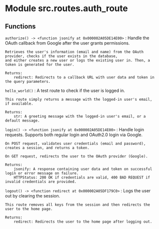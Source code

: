 Module src.routes.auth_route
============================

Functions
---------

`authorize() ‑> <function jsonify at 0x000002A05DE14E00>`
:   Handle the OAuth callback from Google after the user grants permissions.
    
    Retrieves the user's information (email and name) from the OAuth provider, checks if the user exists in the database,
    and either creates a new user or logs the existing user in. Then, a token is generated for the user.
    
    Returns:
        redirect: Redirects to a callback URL with user data and token in the query parameters.

`hello_world()`
:   A test route to check if the user is logged in.
    
    This route simply returns a message with the logged-in user's email, if available.
    
    Returns:
        str: A greeting message with the logged-in user's email, or a default message.

`login() ‑> <function jsonify at 0x000002A05DE14E00>`
:   Handle login requests. Supports both regular login and OAuth2.0 login via Google.
    
    On POST request, validates user credentials (email and password), creates a session, and returns a token.
    
    On GET request, redirects the user to the OAuth provider (Google).
    
    Returns:
        jsonify: A response containing user data and token on successful login or error message on failure.
        HTTPStatus: 200 OK if credentials are valid, 400 BAD REQUEST if invalid credentials are provided.

`logout() ‑> <function redirect at 0x000002A05DF179C0>`
:   Logs the user out by clearing the session.
    
    This route removes all keys from the session and then redirects the user to the home page.
    
    Returns:
        redirect: Redirects the user to the home page after logging out.